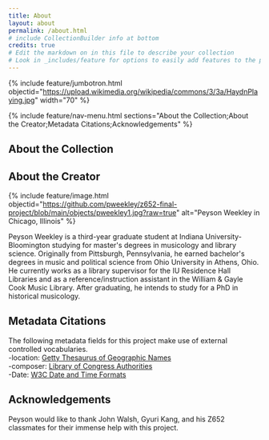 ```yaml
---
title: About
layout: about
permalink: /about.html
# include CollectionBuilder info at bottom
credits: true
# Edit the markdown on in this file to describe your collection
# Look in _includes/feature for options to easily add features to the page
---
```


{% include feature/jumbotron.html objectid="https://upload.wikimedia.org/wikipedia/commons/3/3a/HaydnPlaying.jpg" width="70" %}

{% include feature/nav-menu.html sections="About the Collection;About the Creator;Metadata Citations;Acknowledgements" %}

## About the Collection

## About the Creator

{% include feature/image.html objectid="https://github.com/pweekley/z652-final-project/blob/main/objects/pweekley1.jpg?raw=true" alt="Peyson Weekley in Chicago, Illinois" %}  

Peyson Weekley is a third-year graduate student at Indiana University-Bloomington studying for master's degrees in musicology and library science. Originally from Pittsburgh, Pennsylvania, he earned bachelor's degrees in music and political science from Ohio University in Athens, Ohio. He currently works as a library supervisor for the IU Residence Hall Libraries and as a reference/instruction assistant in the William & Gayle Cook Music Library. After graduating, he intends to study for a PhD in historical musicology.

## Metadata Citations
The following metadata fields for this project make use of external controlled vocabularies.  
-location: [Getty Thesaurus of Geographic Names](https://www.getty.edu/research/tools/vocabularies/tgn/index.html)  
-composer: [Library of Congress Authorities](https://authorities.loc.gov/)  
-Date: [W3C Date and Time Formats](https://www.w3.org/TR/NOTE-datetime)  

## Acknowledgements
Peyson would like to thank John Walsh, Gyuri Kang, and his Z652 classmates for their immense help with this project.
